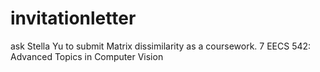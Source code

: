 # invitationletter
ask Stella Yu to submit Matrix dissimilarity as a coursework. 7
 EECS 542: Advanced Topics in Computer Vision 
